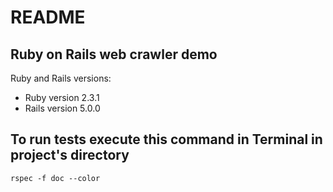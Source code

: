 # README

## Ruby on Rails web crawler demo

Ruby and Rails versions:

* Ruby version 2.3.1
* Rails version 5.0.0

## To run tests execute this command in Terminal in project's directory

```
rspec -f doc --color
```
